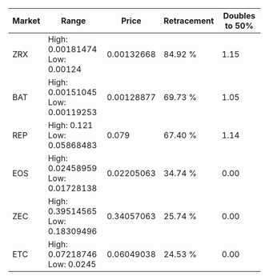 | Market | Range | Price| Retracement | Doubles to 50% |
| --- | --- | --- | --- | --- |
| ZRX | High: 0.00181474<br />Low: 0.00124 | 0.00132668 | 84.92 % | 1.15 |
| BAT | High: 0.00151045<br />Low: 0.00119253 | 0.00128877 | 69.73 % | 1.05 |
| REP | High: 0.121<br />Low: 0.05868483 | 0.079 | 67.40 % | 1.14 |
| EOS | High: 0.02458959<br />Low: 0.01728138 | 0.02205063 | 34.74 % | 0.00 |
| ZEC | High: 0.39514565<br />Low: 0.18309496 | 0.34057063 | 25.74 % | 0.00 |
| ETC | High: 0.07218746<br />Low: 0.0245 | 0.06049038 | 24.53 % | 0.00 |
